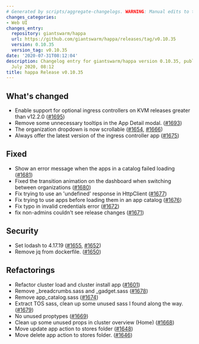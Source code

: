 ```yaml
---
# Generated by scripts/aggregate-changelogs. WARNING: Manual edits to this files will be overwritten.
changes_categories:
- Web UI
changes_entry:
  repository: giantswarm/happa
  url: https://github.com/giantswarm/happa/releases/tag/v0.10.35
  version: 0.10.35
  version_tag: v0.10.35
date: '2020-07-31T08:12:04'
description: Changelog entry for giantswarm/happa version 0.10.35, published on 31
  July 2020, 08:12
title: happa Release v0.10.35
---
```


## What's changed
- Enable support for optional ingress controllers on KVM releases greater than v12.2.0 ([#1695](https://github.com/giantswarm/happa/pull/1695))
- Remove some unnecessary tooltips in the App Detail modal. ([#1693](https://github.com/giantswarm/happa/pull/1693))
- The organization dropdown is now scrollable ([#1654](https://github.com/giantswarm/happa/pull/1654), [#1666](https://github.com/giantswarm/happa/pull/1666))
- Always offer the latest version of the ingress controller app ([#1675](https://github.com/giantswarm/happa/pull/1675))

## Fixed
- Show an error message when the apps in a catalog failed loading ([#1681](https://github.com/giantswarm/happa/pull/1681))
- Fixed the transition animation on the dashboard when switching between organizations ([#1680](https://github.com/giantswarm/happa/pull/1680))
- Fix trying to use an 'undefined' response in HttpClient ([#1677](https://github.com/giantswarm/happa/pull/1677))
- Fix trying to use apps before loading them in an app catalog ([#1676](https://github.com/giantswarm/happa/pull/1676))
- Fix typo in invalid credentials error ([#1672](https://github.com/giantswarm/happa/pull/1672))
- fix non-admins couldn't see release changes ([#1671](https://github.com/giantswarm/happa/pull/1671))

## Security
- Set lodash to 4.17.19 ([#1655](https://github.com/giantswarm/happa/pull/1655), [#1652](https://github.com/giantswarm/happa/pull/1652))
- Remove jq from dockerfile. ([#1650](https://github.com/giantswarm/happa/pull/1650))

## Refactorings
- Refactor cluster load and cluster install app ([#1601](https://github.com/giantswarm/happa/pull/1601))
- Remove _breadcrumbs.sass and _gadget.sass ([#1678](https://github.com/giantswarm/happa/pull/1678))
- Remove app_catalog.sass ([#1674](https://github.com/giantswarm/happa/pull/1674))
- Extract TOS sass, clean up some unused sass I found along the way. ([#1679](https://github.com/giantswarm/happa/pull/1679))
- No unused proptypes ([#1669](https://github.com/giantswarm/happa/pull/1669))
- Clean up some unused props in cluster overview (Home) ([#1668](https://github.com/giantswarm/happa/pull/1668))
- Move update app action to stores folder ([#1648](https://github.com/giantswarm/happa/pull/1648))
- Move delete app action to stores folder. ([#1646](https://github.com/giantswarm/happa/pull/1646))
